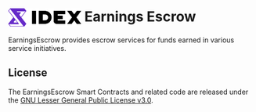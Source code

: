 <!-- markdownlint-disable MD033 -->
# <img src="assets/logo-v3.png" alt="IDEX" height="37px" valign="top"> Earnings Escrow

EarningsEscrow provides escrow services for funds earned in various service initiatives.

## License

The EarningsEscrow Smart Contracts and related code are released under the [GNU Lesser General Public License v3.0](https://www.gnu.org/licenses/lgpl-3.0.en.html).

